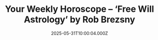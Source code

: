 ---
title: "Your Weekly Horoscope – ‘Free Will Astrology’ by Rob Brezsny"
date: 2025-05-31T10:00:04.000Z
category: Human Kindness
externalLink: "https://www.goodnewsnetwork.org/horoscope-from-rob-brezsnys-free-will-astrology-5-31-2025/"
image: ""
excerpt: "Our partner Rob Brezsny, who has a new book out, Astrology Is Real: Revelations from My Life as an Oracle, provides his weekly wisdom to enlighten our thinking and motivate our mood. Rob’s Free Will Astrology, is a syndicated weekly column appearing in over a hundred publications. He is also the author of Pronoia Is the Antidote […] The post…"
---
